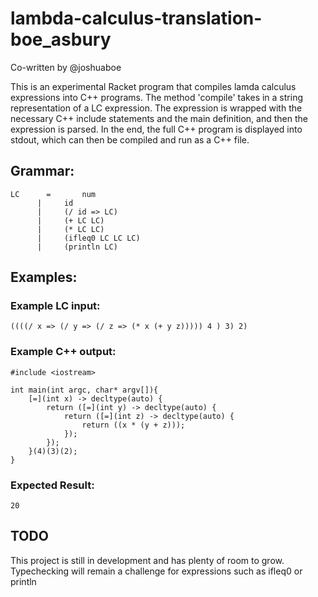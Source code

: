 # lambda-calculus-translation-boe_asbury
Co-written by @joshuaboe

This is an experimental Racket program that compiles lamda calculus expressions into C++ programs.
The method 'compile' takes in a string representation of a LC expression. The
expression is wrapped with the necessary C++ include statements and the main definition,
and then the expression is parsed. In the end, the full C++ program is displayed into
stdout, which can then be compiled and run as a C++ file.

## Grammar:
```
LC	 	=	 	num
      |	 	id
      |	 	(/ id => LC)
      |	 	(+ LC LC)
      |	 	(* LC LC)
      |	 	(ifleq0 LC LC LC)
      |	 	(println LC)
```
            
## Examples:

### Example LC input: 
```
((((/ x => (/ y => (/ z => (* x (+ y z))))) 4 ) 3) 2)
```

### Example C++ output:
```
#include <iostream>

int main(int argc, char* argv[]){
    [=](int x) -> decltype(auto) {
        return ([=](int y) -> decltype(auto) {
            return ([=](int z) -> decltype(auto) {
                return ((x * (y + z)));
            });
        });
    }(4)(3)(2);
}
```

### Expected Result:
```
20
```

## TODO

This project is still in development and has plenty of room to grow.
Typechecking will remain a challenge for expressions such as ifleq0 or println


